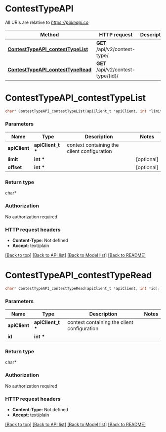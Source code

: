 # ContestTypeAPI

All URIs are relative to *https://pokeapi.co*

Method | HTTP request | Description
------------- | ------------- | -------------
[**ContestTypeAPI_contestTypeList**](ContestTypeAPI.md#ContestTypeAPI_contestTypeList) | **GET** /api/v2/contest-type/ | 
[**ContestTypeAPI_contestTypeRead**](ContestTypeAPI.md#ContestTypeAPI_contestTypeRead) | **GET** /api/v2/contest-type/{id}/ | 


# **ContestTypeAPI_contestTypeList**
```c
char* ContestTypeAPI_contestTypeList(apiClient_t *apiClient, int *limit, int *offset);
```

### Parameters
Name | Type | Description  | Notes
------------- | ------------- | ------------- | -------------
**apiClient** | **apiClient_t \*** | context containing the client configuration |
**limit** | **int \*** |  | [optional] 
**offset** | **int \*** |  | [optional] 

### Return type

char*



### Authorization

No authorization required

### HTTP request headers

 - **Content-Type**: Not defined
 - **Accept**: text/plain

[[Back to top]](#) [[Back to API list]](../README.md#documentation-for-api-endpoints) [[Back to Model list]](../README.md#documentation-for-models) [[Back to README]](../README.md)

# **ContestTypeAPI_contestTypeRead**
```c
char* ContestTypeAPI_contestTypeRead(apiClient_t *apiClient, int *id);
```

### Parameters
Name | Type | Description  | Notes
------------- | ------------- | ------------- | -------------
**apiClient** | **apiClient_t \*** | context containing the client configuration |
**id** | **int \*** |  | 

### Return type

char*



### Authorization

No authorization required

### HTTP request headers

 - **Content-Type**: Not defined
 - **Accept**: text/plain

[[Back to top]](#) [[Back to API list]](../README.md#documentation-for-api-endpoints) [[Back to Model list]](../README.md#documentation-for-models) [[Back to README]](../README.md)

